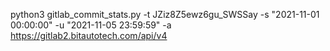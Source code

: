 python3 gitlab_commit_stats.py -t JZiz8Z5ewz6gu_SWSSay -s "2021-11-01 00:00:00" -u "2021-11-05 23:59:59" -a https://gitlab2.bitautotech.com/api/v4